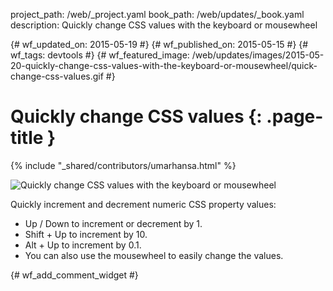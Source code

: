 project_path: /web/_project.yaml
book_path: /web/updates/_book.yaml
description: Quickly change CSS values with the keyboard or mousewheel

{# wf_updated_on: 2015-05-19 #}
{# wf_published_on: 2015-05-15 #}
{# wf_tags: devtools #}
{# wf_featured_image: /web/updates/images/2015-05-20-quickly-change-css-values-with-the-keyboard-or-mousewheel/quick-change-css-values.gif #}

# Quickly change CSS values {: .page-title }

{% include "_shared/contributors/umarhansa.html" %}


<img src="/web/updates/images/2015-05-20-quickly-change-css-values-with-the-keyboard-or-mousewheel/quick-change-css-values.gif" alt="Quickly change CSS values with the keyboard or mousewheel">

Quickly increment and decrement numeric CSS property values:

<ul>
<li>Up / Down to increment or decrement by 1.</li>
<li>Shift + Up to increment by 10.</li>
<li>Alt + Up to increment by 0.1.</li>
<li>You can also use the mousewheel to easily change the values.</li>
</ul>


{# wf_add_comment_widget #}
